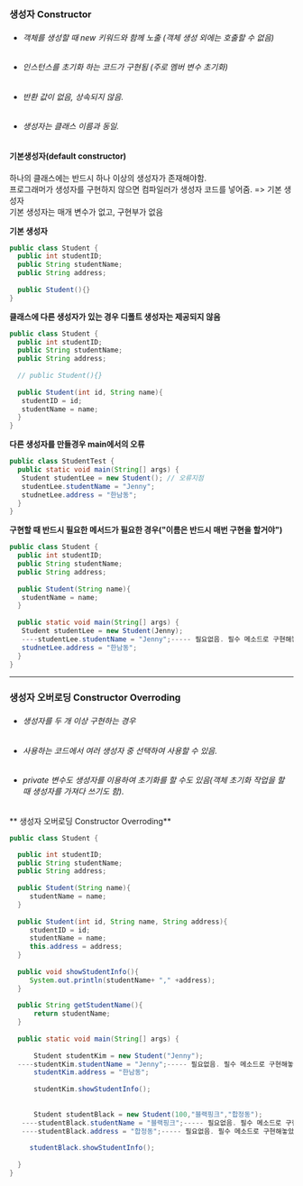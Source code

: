 ### 생성자 Constructor
* ###### 객체를 생성할 때 new 키워드와 함께 노출 (객체 생성 외에는 호출할 수 없음)
* ###### 인스턴스를 초기화 하는 코드가 구현됨 (주로 멤버 변수 초기화)
* ###### 반환 값이 없음, 상속되지 않음.
* ###### 생성자는 클래스 이름과 동일.   
   
#### **기본생성자(default constructor)**
하나의 클래스에는 반드시 하나 이상의 생성자가 존재해야함.    
프로그래머가 생성자를 구현하지 않으면 컴파일러가 생성자 코드를 넣어줌. => 기본 생성자   
기본 생성자는 매개 변수가 없고, 구현부가 없음   
   
   
**기본 생성자**
```java
public class Student {
  public int studentID;
  public String studentName;
  public String address;
  
  public Student(){}
}
```

**클래스에 다른 생성자가 있는 경우 디폴트 생성자는 제공되지 않음**
```java
public class Student {
  public int studentID;
  public String studentName;
  public String address;
  
  // public Student(){}
  
  public Student(int id, String name){
   studentID = id;
   studentName = name;
  }
}
```
**다른 생성자를 만들경우 main에서의 오류**
```java
public class StudentTest {
  public static void main(String[] args) {
   Student studentLee = new Student(); // 오류지점
   studentLee.studentName = "Jenny";
   studnetLee.address = "한남동";
  }
}
```
**구현할 때 반드시 필요한 메서드가 필요한 경우("이름은 반드시 매번 구현을 할거야")**
```java
public class Student {
  public int studentID;
  public String studentName;
  public String address;
  
  public Student(String name){
   studentName = name;
  }
  
  public static void main(String[] args) {
   Student studentLee = new Student(Jenny); 
   ----studentLee.studentName = "Jenny";----- 필요없음. 필수 메소드로 구현해놓았기때문.
   studnetLee.address = "한남동";
  }
}
```
    
       
       
------------------
### 생성자 오버로딩 Constructor Overroding
* ###### 생성자를 두 개 이상 구현하는 경우
* ###### 사용하는 코드에서 여러 생성자 중 선택하여 사용할 수 있음.
* ###### private 변수도 생성자를 이용하여 초기화를 할 수도 있음(객체 초기화 작업을 할 때 생성자를 가져다 쓰기도 함).

** 생성자 오버로딩 Constructor Overroding**
```java
public class Student {

  public int studentID;
  public String studentName;
  public String address;
  
  public Student(String name){
     studentName = name;
  }
  
  public Student(int id, String name, String address){
     studentID = id;
     studentName = name;
     this.address = address;
  }
  
  public void showStudentInfo(){
     System.out.println(studentName+ "," +address);
  }
  
  public String getStudentName(){
      return studentName;
  }
  
  public static void main(String[] args) {
  
      Student studentKim = new Student("Jenny"); 
  ----studentKim.studentName = "Jenny";----- 필요없음. 필수 메소드로 구현해놓았기때문.
      studentKim.address = "한남동";
      
      studentKim.showStudentInfo();
      
      
      Student studentBlack = new Student(100,"블랙핑크","합정동"); 
   ----studentBlack.studentName = "블랙핑크";----- 필요없음. 필수 메소드로 구현해놓았기때문.
   ----studentBlack.address = "합정동";----- 필요없음. 필수 메소드로 구현해놓았기때문.
      
     studentBlack.showStudentInfo();
      
  }
}
```







